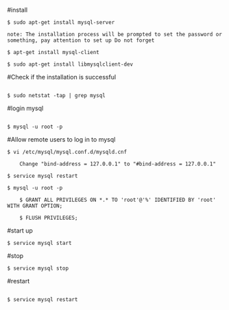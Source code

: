 #install

```
$ sudo apt-get install mysql-server

note: The installation process will be prompted to set the password or something, pay attention to set up Do not forget

$ apt-get install mysql-client

$ sudo apt-get install libmysqlclient-dev

```

#Check if the installation is successful

```

$ sudo netstat -tap | grep mysql

```


#login mysql

```

$ mysql -u root -p 

```


#Allow remote users to log in to mysql

```
$ vi /etc/mysql/mysql.conf.d/mysqld.cnf

	Change "bind-address = 127.0.0.1" to "#bind-address = 127.0.0.1"

$ service mysql restart

$ mysql -u root -p

	$ GRANT ALL PRIVILEGES ON *.* TO 'root'@'%' IDENTIFIED BY 'root' WITH GRANT OPTION;

	$ FLUSH PRIVILEGES;

```


#start up

```
$ service mysql start

```

#stop

```
$ service mysql stop

```

#restart

```

$ service mysql restart

```